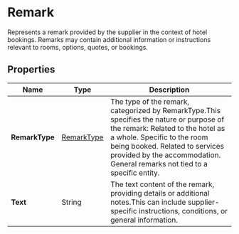 # Remark

Represents a remark provided by the supplier in the context of hotel bookings. 
Remarks may contain additional information or instructions relevant to rooms, options, quotes, or bookings.

## Properties

| Name | Type | Description |
|------|------|-------------|
| **RemarkType** | [RemarkType](/docs/apis/for-sellers/connectors-pull-developers-api/API_Reference/remarktype) | The type of the remark, categorized by RemarkType.This specifies the nature or purpose of the remark: Related to the hotel as a whole. Specific to the room being booked. Related to services provided by the accommodation. General remarks not tied to a specific entity. |
| **Text** | String | The text content of the remark, providing details or additional notes.This can include supplier-specific instructions, conditions, or general information. |
